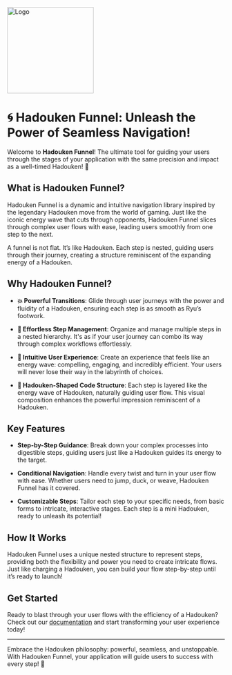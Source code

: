 <img src="https://github.com/user-attachments/assets/67a3fb96-7bac-4daa-93c3-e4f655edaba6" alt="Logo" width="200">

# 🌀 Hadouken Funnel: Unleash the Power of Seamless Navigation!

Welcome to **Hadouken Funnel**! The ultimate tool for guiding your users through the stages of your application with the same precision and impact as a well-timed Hadouken! 🚀

## What is Hadouken Funnel?

Hadouken Funnel is a dynamic and intuitive navigation library inspired by the legendary Hadouken move from the world of gaming. Just like the iconic energy wave that cuts through opponents, Hadouken Funnel slices through complex user flows with ease, leading users smoothly from one step to the next.

A funnel is not flat. It’s like Hadouken. Each step is nested, guiding users through their journey, creating a structure reminiscent of the expanding energy of a Hadouken.

## Why Hadouken Funnel?

- **💥 Powerful Transitions**: Glide through user journeys with the power and fluidity of a Hadouken, ensuring each step is as smooth as Ryu’s footwork.

- **🔄 Effortless Step Management**: Organize and manage multiple steps in a nested hierarchy. It's as if your user journey can combo its way through complex workflows effortlessly.

- **🌊 Intuitive User Experience**: Create an experience that feels like an energy wave: compelling, engaging, and incredibly efficient. Your users will never lose their way in the labyrinth of choices.

- **🎨 Hadouken-Shaped Code Structure**: Each step is layered like the energy wave of Hadouken, naturally guiding user flow. This visual composition enhances the powerful impression reminiscent of a Hadouken.

## Key Features

- **Step-by-Step Guidance**: Break down your complex processes into digestible steps, guiding users just like a Hadouken guides its energy to the target.
  
- **Conditional Navigation**: Handle every twist and turn in your user flow with ease. Whether users need to jump, duck, or weave, Hadouken Funnel has it covered.

- **Customizable Steps**: Tailor each step to your specific needs, from basic forms to intricate, interactive stages. Each step is a mini Hadouken, ready to unleash its potential!

## How It Works

Hadouken Funnel uses a unique nested structure to represent steps, providing both the flexibility and power you need to create intricate flows. Just like charging a Hadouken, you can build your flow step-by-step until it’s ready to launch!

## Get Started

Ready to blast through your user flows with the efficiency of a Hadouken? Check out our [documentation](#) and start transforming your user experience today!

---

Embrace the Hadouken philosophy: powerful, seamless, and unstoppable. With Hadouken Funnel, your application will guide users to success with every step! 💨
